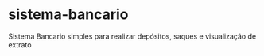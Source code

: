﻿# sistema-bancario

Sistema Bancario simples para realizar depósitos, saques e visualização de extrato
